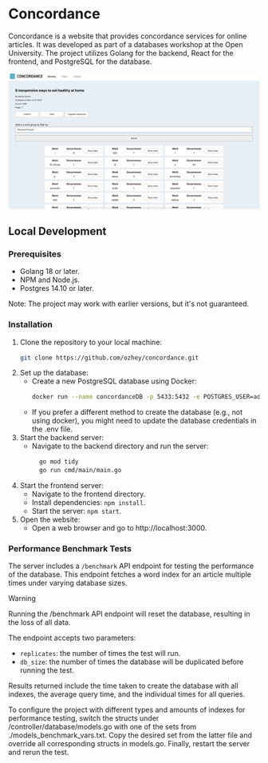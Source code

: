 # Concordance
Concordance is a website that provides concordance services for online articles. It was developed as part of a databases workshop at the Open University. The project utilizes Golang for the backend, React for the frontend, and PostgreSQL for the database.

<img src="./img/concordance.png" alt="website"/>

## Local Development

### Prerequisites

* Golang 18 or later.
* NPM and Node.js.
* Postgres 14.10 or later.  

Note: The project may work with earlier versions, but it's not guaranteed.

### Installation

1. Clone the repository to your local machine:
    ```sh
    git clone https://github.com/ozhey/concordance.git
    ```
2. Set up the database:  
    * Create a new PostgreSQL database using Docker:
      ```sh
      docker run --name concordanceDB -p 5433:5432 -e POSTGRES_USER=admin -e POSTGRES_PASSWORD=admin -e POSTGRES_DB=concordance -d postgres
      ```
    * If you prefer a different method to create the database (e.g., not using docker), you might need to update the database credentials in the .env file.
3. Start the backend server:  
    * Navigate to the backend directory and run the server:
      ```sh
        go mod tidy
        go run cmd/main/main.go
      ```  
4. Start the frontend server:
    * Navigate to the frontend directory.
    * Install dependencies: `npm install`.
    * Start the server: `npm start`.
5. Open the website:
    * Open a web browser and go to http://localhost:3000.

### Performance Benchmark Tests

The server includes a `/benchmark` API endpoint for testing the performance of the database. This endpoint fetches a word index for an article multiple times under varying database sizes.

> [!WARNING]  
> Running the /benchmark API endpoint will reset the database, resulting in the loss of all data.

The endpoint accepts two parameters:
* `replicates`: the number of times the test will run.
* `db_size`: the number of times the database will be duplicated before running the test.

Results returned include the time taken to create the database with all indexes, the average query time, and the individual times for all queries.

To configure the project with different types and amounts of indexes for performance testing, switch the structs under /controller/database/models.go with one of the sets from ./models_benchmark_vars.txt. Copy the desired set from the latter file and override all corresponding structs in models.go. Finally, restart the server and rerun the test.
